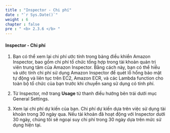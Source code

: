 ```yaml
---
title : "Inspector - Chi phí"
date : "`r Sys.Date()`"
weight : 6
chapter : false
pre : " <b> 2.3.6 </b> "
---
```


#### Inspector - Chi phí



1. Bạn có thể xem lại chi phí ước tính trong bảng điều khiển Amazon Inspector, bao gồm chi phí tổ chức tổng hợp trong tài khoản quản trị viên trung tâm của Amazon Inspector. Bằng cách này, bạn có thể hiểu và ước tính chi phí sử dụng Amazon Inspector để quét lỗ hổng bảo mật tự động và liên tục trên EC2, Amazon ECR, và các Lambda function cho toàn bộ tổ chức của bạn trước khi chuyển sang sử dụng có tính phí.



2. Từ Inspector, mở trang **Usage** từ thanh điều hướng bên trái dưới mục General Settings.



3. Xem lại chi phí dự kiến ​​của bạn. Chi phí dự kiến ​​dựa trên việc sử dụng tài khoản trong 30 ngày qua. Nếu tài khoản đã hoạt động với Inspector dưới 30 ngày, chúng tôi sẽ ngoại suy chi phí trong 30 ngày dựa trên mức sử dụng hiện tại.